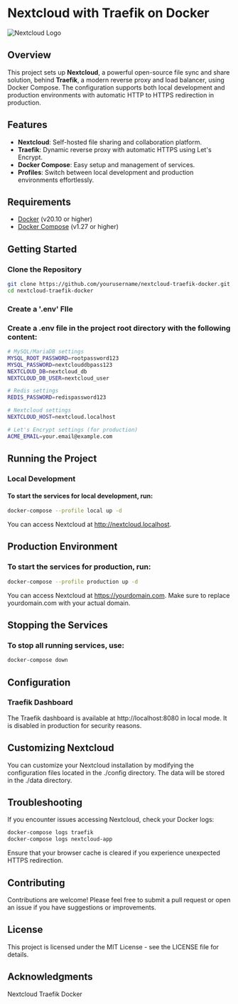 # Nextcloud with Traefik on Docker

![Nextcloud Logo](https://nextcloud.com/wp-content/uploads/2020/10/nextcloud-logo.svg)

## Overview

This project sets up **Nextcloud**, a powerful open-source file sync and share solution, behind **Traefik**, a modern reverse proxy and load balancer, using Docker Compose. The configuration supports both local development and production environments with automatic HTTP to HTTPS redirection in production.

## Features

- **Nextcloud**: Self-hosted file sharing and collaboration platform.
- **Traefik**: Dynamic reverse proxy with automatic HTTPS using Let's Encrypt.
- **Docker Compose**: Easy setup and management of services.
- **Profiles**: Switch between local development and production environments effortlessly.

## Requirements

- [Docker](https://docs.docker.com/get-docker/) (v20.10 or higher)
- [Docker Compose](https://docs.docker.com/compose/install/) (v1.27 or higher)

## Getting Started

### Clone the Repository

```bash
git clone https://github.com/yourusername/nextcloud-traefik-docker.git
cd nextcloud-traefik-docker
```

### Create a '.env' FIle

### Create a .env file in the project root directory with the following content:

```bash
# MySQL/MariaDB settings
MYSQL_ROOT_PASSWORD=rootpassword123
MYSQL_PASSWORD=nextclouddbpass123
NEXTCLOUD_DB=nextcloud_db
NEXTCLOUD_DB_USER=nextcloud_user

# Redis settings
REDIS_PASSWORD=redispassword123

# Nextcloud settings
NEXTCLOUD_HOST=nextcloud.localhost

# Let's Encrypt settings (for production)
ACME_EMAIL=your.email@example.com
```

## Running the Project

### Local Development

#### To start the services for local development, run:

```bash
docker-compose --profile local up -d
```
You can access Nextcloud at http://nextcloud.localhost.


##  Production Environment

###  To start the services for production, run:

```bash
docker-compose --profile production up -d
```

You can access Nextcloud at https://yourdomain.com. Make sure to replace yourdomain.com with your actual domain.

## Stopping the Services

### To stop all running services, use:

```bash
docker-compose down
```

## Configuration

### Traefik Dashboard

The Traefik dashboard is available at http://localhost:8080 in local mode. It is disabled in production for security reasons.

## Customizing Nextcloud

You can customize your Nextcloud installation by modifying the configuration files located in the ./config directory. The data will be stored in the ./data directory.

## Troubleshooting

If you encounter issues accessing Nextcloud, check your Docker logs:

```bash
docker-compose logs traefik
docker-compose logs nextcloud-app
```

Ensure that your browser cache is cleared if you experience unexpected HTTPS redirection.

## Contributing

Contributions are welcome! Please feel free to submit a pull request or open an issue if you have suggestions or improvements.

## License
 
This project is licensed under the MIT License - see the LICENSE file for details.

## Acknowledgments

Nextcloud
Traefik
Docker

